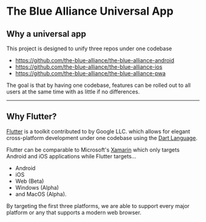 # The Blue Alliance Universal App

## Why a universal app

This project is designed to unify three repos under one codebase

* https://github.com/the-blue-alliance/the-blue-alliance-android
* https://github.com/the-blue-alliance/the-blue-alliance-ios
* https://github.com/the-blue-alliance/the-blue-alliance-pwa

The goal is that by having one codebase, features can be rolled out 
to all users at the same time with as little if no differences.

---

## Why Flutter?

[Flutter](https://flutter.dev/) is a toolkit contributed to by Google LLC.
which allows for elegant cross-platform development under one codebase
using the [Dart Language](https://dart.dev/).

Flutter can be comparable to Microsoft's 
[Xamarin](https://dotnet.microsoft.com/apps/xamarin) which only targets
Android and iOS applications while Flutter targets...

* Android
* iOS
* Web (Beta)
* Windows (Alpha)
* and MacOS (Alpha). 

By targeting the first three platforms, we are able to support every major
platform or any that supports a modern web browser.